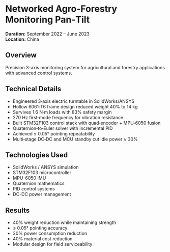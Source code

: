 # Networked Agro‑Forestry Monitoring Pan‑Tilt

**Duration:** September 2022 – June 2023  
**Location:** China

## Overview
Precision 3-axis monitoring system for agricultural and forestry applications with advanced control systems.

## Technical Details
- Engineered 3‑axis electric turntable in SolidWorks/ANSYS
- Hollow 6061‑T6 frame design reduced weight 40% to 14 kg
- Survives 1.6 N·m loads with 83% safety margin
- 270 Hz first‑mode frequency for vibration resistance
- Built STM32F103 control stack with quad‑encoder + MPU‑6050 fusion
- Quaternion‑to‑Euler solver with incremental PID
- Achieved ≤ 0.05° pointing repeatability
- Multi‑stage DC‑DC and MCU standby cut idle power ≈ 30%

## Technologies Used
- SolidWorks / ANSYS simulation
- STM32F103 microcontroller
- MPU-6050 IMU
- Quaternion mathematics
- PID control systems
- DC-DC power management

## Results
- 40% weight reduction while maintaining strength
- ≤ 0.05° pointing accuracy
- 30% power consumption reduction
- 40% material cost reduction
- Modular design for field serviceability
